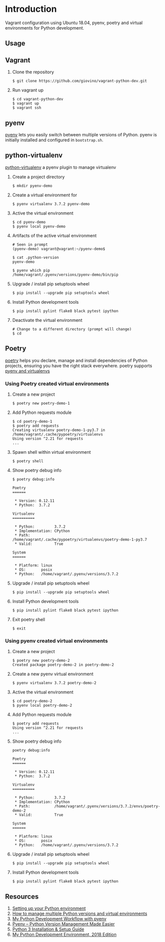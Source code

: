 # Introduction

Vagrant configuration using Ubuntu 18.04, pyenv, poetry and virtual environments for Python development.

## Usage

## Vagrant

1.  Clone the repository
    ```
    $ git clone https://github.com/giovino/vagrant-python-dev.git
    ```
1.  Run vagrant up
    ```
    $ cd vagrant-python-dev
    $ vagrant up
    $ vagrant ssh
    ```

## pyenv

[pyenv](https://github.com/pyenv/pyenv) lets you easily switch between multiple versions of Python. pyenv is initially installed and configured in `bootstrap.sh`.

## python-virtualenv

[python-virtualenv](https://github.com/pyenv/pyenv-virtualenv) a pyenv plugin to manage virtualenv

1.  Create a project directory
    ```
    $ mkdir pyenv-demo
    ```
1.  Create a virtual environment for
    ```
    $ pyenv virtualenv 3.7.2 pyenv-demo
    ```
1.  Active the virtual environment
    ```
    $ cd pyenv-demo
    $ pyenv local pyenv-demo
    ```
1.  Artifacts of the active virtual environment
    ```
    # Seen in prompt
    (pyenv-demo) vagrant@vagrant:~/pyenv-demo$

    $ cat .python-version
    pyenv-demo

    $ pyenv which pip
    /home/vagrant/.pyenv/versions/pyenv-demo/bin/pip
    ```
1.  Upgrade / install pip setuptools wheel
    ```
    $ pip install --upgrade pip setuptools wheel
    ```
1.  Install Python development tools
    ```
    $ pip install pylint flake8 black pytest ipython
    ```
1.  Deactivate the virtual environment
    ```
    # Change to a different directory (prompt will change)
    $ cd
    ```

## Poetry

[poetry](https://poetry.eustace.io/) helps you declare, manage and install dependencies of Python projects, ensuring you have the right stack everywhere. poetry supports [pyenv and virtualenvs](https://poetry.eustace.io/docs/basic-usage/#poetry-and-virtualenvs)

### Using Poetry created virtual environments

1.  Create a new project
    ```
    $ poetry new poetry-demo-1
    ```
1.  Add Python requests module
    ```
    $ cd poetry-demo-1
    $ poetry add requests
    Creating virtualenv poetry-demo-1-py3.7 in /home/vagrant/.cache/pypoetry/virtualenvs
    Using version ^2.21 for requests
    ...
    ```
1.  Spawn shell within virtual environment
    ```
    $ poetry shell
    ```
1.  Show poetry debug info
    ```
    $ poetry debug:info

    Poetry
    ======

     * Version: 0.12.11
     * Python:  3.7.2

    Virtualenv
    ==========

     * Python:         3.7.2
     * Implementation: CPython
     * Path:           /home/vagrant/.cache/pypoetry/virtualenvs/poetry-demo-1-py3.7
     * Valid:          True

    System
    ======

     * Platform: linux
     * OS:       posix
     * Python:   /home/vagrant/.pyenv/versions/3.7.2
    ```
1.  Upgrade / install pip setuptools wheel
    ```
    $ pip install --upgrade pip setuptools wheel
    ```
1.  Install Python development tools
    ```
    $ pip install pylint flake8 black pytest ipython
    ```
1.  Exit poetry shell
    ```
    $ exit
    ```

### Using pyenv created virtual environments

1.  Create a new project
    ```
    $ poetry new poetry-demo-2
    Created package poetry-demo-2 in poetry-demo-2
    ```
2.  Create a new pyenv virtual environment
    ```
    $ pyenv virtualenv 3.7.2 poetry-demo-2
    ```
1.  Active the virtual environment
    ```
    $ cd poetry-demo-2
    $ pyenv local poetry-demo-2
    ```
1.  Add Python requests module
    ```
    $ poetry add requests
    Using version ^2.21 for requests
    ...
    ```
1.  Show poetry debug info
    ```
    poetry debug:info

    Poetry
    ======

     * Version: 0.12.11
     * Python:  3.7.2

    Virtualenv
    ==========

     * Python:         3.7.2
     * Implementation: CPython
     * Path:           /home/vagrant/.pyenv/versions/3.7.2/envs/poetry-demo-2
     * Valid:          True

    System
    ======

     * Platform: linux
     * OS:       posix
     * Python:   /home/vagrant/.pyenv/versions/3.7.2
    ```
1.  Upgrade / install pip setuptools wheel
    ```
    $ pip install --upgrade pip setuptools wheel
    ```
1.  Install Python development tools
    ```
    $ pip install pylint flake8 black pytest ipython
    ```

## Resources

1.  [Setting up your Python environment](https://www.loganasherjones.com/2018/03/setting-up-your-python-environment/)
2.  [How to manage multiple Python versions and virtual environments](https://medium.freecodecamp.org/manage-multiple-python-versions-and-virtual-environments-venv-pyenv-pyvenv-a29fb00c296f)
3.  [My Python Development Workflow with pyenv](https://medium.com/@martinlabs/my-python-development-workflow-with-pyenv-2bfbc03a15a1)
4.  [Pyenv – Python Version Management Made Easier](https://www.ostechnix.com/pyenv-python-version-management-made-easier/)
5.  [Python 3 Installation & Setup Guide](https://realpython.com/installing-python/#compiling-python-from-source)
6.  [My Python Development Environment, 2018 Edition](https://jacobian.org/2018/feb/21/python-environment-2018/)
